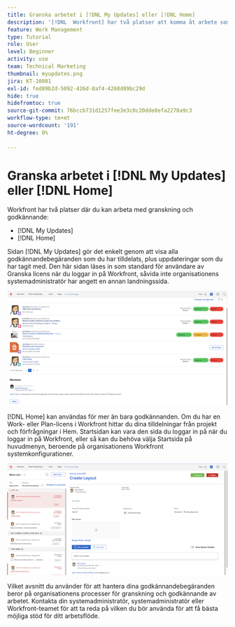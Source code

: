 ```yaml
---
title: Granska arbetet i [!DNL My Updates] eller [!DNL Home]
description: '[!DNL  Workfront] har två platser att komma åt arbete som du tilldelats för granskning och godkännande - [!DNL My Updates] och [!DNL Home] '
feature: Work Management
type: Tutorial
role: User
level: Beginner
activity: use
team: Technical Marketing
thumbnail: myupdates.png
jira: KT-10081
exl-id: fed89b2d-5092-426d-8af4-4268d89bc29d
hide: true
hidefromtoc: true
source-git-commit: 76bccb731d1257fee3e3c0c20dde8efa2270a9c3
workflow-type: tm+mt
source-wordcount: '191'
ht-degree: 0%

---
```


# Granska arbetet i [!DNL My Updates] eller [!DNL Home]

Workfront har två platser där du kan arbeta med granskning och godkännande:

* [!DNL My Updates]
* [!DNL Home]

Sidan [!DNL My Updates] gör det enkelt genom att visa alla godkännandebegäranden som du har tilldelats, plus uppdateringar som du har tagit med. Den här sidan läses in som standard för användare av Granska licens när du loggar in på Workfront, såvida inte organisationens systemadministratör har angett en annan landningssida.

![En bild av [!DNL My Updates]-sidan](assets/my-updates-overview.png)

[!DNL Home] kan användas för mer än bara godkännanden. Om du har en Work- eller Plan-licens i Workfront hittar du dina tilldelningar från projekt och förfrågningar i Hem. Startsidan kan vara den sida du loggar in på när du loggar in på Workfront, eller så kan du behöva välja Startsida på huvudmenyn, beroende på organisationens Workfront systemkonfigurationer.

![En bild av [!DNL Home]-sidan](assets/home-overview.png)

Vilket avsnitt du använder för att hantera dina godkännandebegäranden beror på organisationens processer för granskning och godkännande av arbetet. Kontakta din systemadministratör, systemadministratör eller Workfront-teamet för att ta reda på vilken du bör använda för att få bästa möjliga stöd för ditt arbetsflöde.
